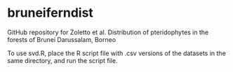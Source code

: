 # bruneiferndist
GitHub repository for Zoletto et al. Distribution of pteridophytes in the forests of Brunei Darussalam, Borneo

To use svd.R, place the R script file with .csv versions of the datasets in the same directory, and run the script file.
